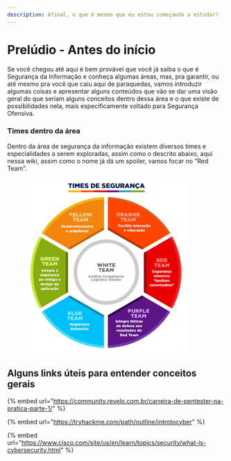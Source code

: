 ```yaml
---
description: Afinal, o que é mesmo que eu estou começando a estudar?
---
```


# Prelúdio - Antes do início

Se você chegou até aqui é bem provável que você já saiba o que é Segurança da Informação e conheça algumas áreas, mas, pra garantir, ou até mesmo pra você que caiu aqui de paraquedas, vamos introduzir algumas coisas e apresentar alguns conteúdos que vão se dar uma visão geral do que seriam alguns conceitos dentro dessa área e o que existe de possibilidades nela, mais especificamente voltado para Segurança Ofensiva.

### Times dentro da área

Dentro da área de segurança da informação existem diversos times e especialidades a serem exploradas, assim como o descrito abaixo, aqui nessa wiki, assim como o nome já dá um spoiler, vamos focar no “Red Team”.

<figure><img src="../.gitbook/assets/image (3).png" alt="" width="375"><figcaption></figcaption></figure>

## Alguns links úteis para entender conceitos gerais

{% embed url="https://community.revelo.com.br/carreira-de-pentester-na-pratica-parte-1/" %}

{% embed url="https://tryhackme.com/path/outline/introtocyber" %}

{% embed url="https://www.cisco.com/site/us/en/learn/topics/security/what-is-cybersecurity.html" %}
